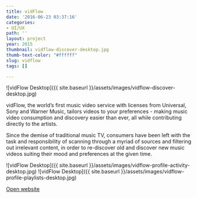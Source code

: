 ```yaml
---
title: vidFlow
date: '2016-06-23 03:37:16'
categories:
- UI/UX
path: ''
layout: project
year: 2015
thumbnail: vidflow-discover-desktop.jpg
thumb-text-color: "#ffffff"
slug: vidflow
tags: []

---
```

![vidFlow Desktop]({{ site.baseurl }}/assets/images/vidflow-discover-desktop.jpg)

<div class="text-block">
  <p>vidFlow, the world’s first music video service with
licenses from Universal, Sony and Warner Music,
tailors videos to your preferences - making music
video consumption and discovery easier than ever,
all while contributing directly to the artists.</p>
<p>Since the demise of traditional music TV,
consumers have been left with the task and
responsibility of scanning through a myriad of
sources and filtering out irrelevant content, in
order to re-discover old and discover
new music videos suiting their mood
and preferences at the given time.</p>
</div>

![vidFlow Desktop]({{ site.baseurl }}/assets/images/vidflow-profile-activity-desktop.jpg)
![vidFlow Desktop]({{ site.baseurl }}/assets/images/vidflow-profile-playlists-desktop.jpg)

<div class="text-block center-content">
  <a href="http://chelsealandmark.com" class="button">Open website</a>
</div>
